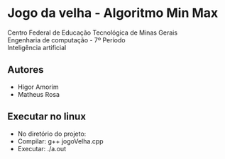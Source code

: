 # Jogo da velha - Algoritmo Min Max

Centro Federal de Educação Tecnológica de Minas Gerais<br/>
Engenharia de computação - 7º Período<br/>
Inteligência artificial<br/>

## Autores
* Higor Amorim
* Matheus Rosa

## Executar no linux
* No diretório do projeto:
* Compilar: g++ jogoVelha.cpp
* Executar: ./a.out
